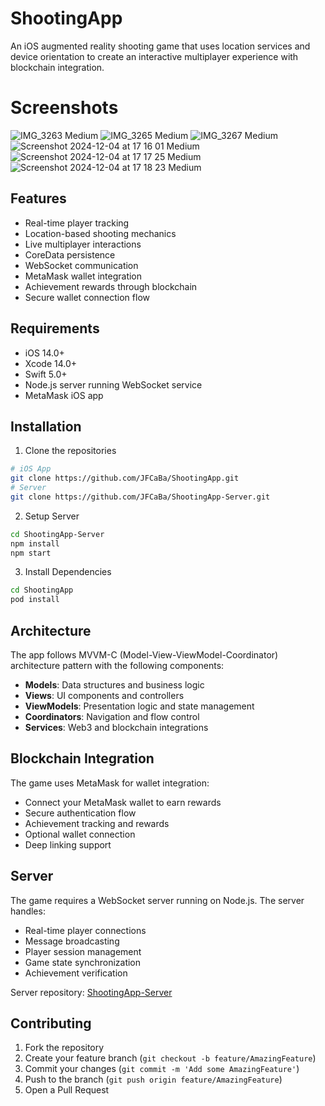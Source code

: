 # ShootingApp
An iOS augmented reality shooting game that uses location services and device orientation to create an interactive multiplayer experience with blockchain integration.

# Screenshots
![IMG_3263 Medium](https://github.com/user-attachments/assets/2d360c1d-b3fd-488b-94c4-5174c9d74fa1)
![IMG_3265 Medium](https://github.com/user-attachments/assets/1e091050-9f04-4293-abd6-44c6d85c4190)
![IMG_3267 Medium](https://github.com/user-attachments/assets/e89624fb-1ff9-4e3f-afd3-bd887998dc5d)
![Screenshot 2024-12-04 at 17 16 01 Medium](https://github.com/user-attachments/assets/6603c88c-ad09-4364-a0d0-f7e934e6dcd8)
![Screenshot 2024-12-04 at 17 17 25 Medium](https://github.com/user-attachments/assets/80c54c8a-38a2-461d-8759-3265a6e54669)
![Screenshot 2024-12-04 at 17 18 23 Medium](https://github.com/user-attachments/assets/c944799b-ba12-4ddf-957c-2aa5525de7e2)

## Features
- Real-time player tracking
- Location-based shooting mechanics
- Live multiplayer interactions
- CoreData persistence
- WebSocket communication
- MetaMask wallet integration
- Achievement rewards through blockchain
- Secure wallet connection flow

## Requirements
- iOS 14.0+
- Xcode 14.0+
- Swift 5.0+
- Node.js server running WebSocket service
- MetaMask iOS app

## Installation
1. Clone the repositories
```bash
# iOS App
git clone https://github.com/JFCaBa/ShootingApp.git
# Server
git clone https://github.com/JFCaBa/ShootingApp-Server.git
```

2. Setup Server
```bash
cd ShootingApp-Server
npm install
npm start
```

3. Install Dependencies
```bash
cd ShootingApp
pod install
```

## Architecture
The app follows MVVM-C (Model-View-ViewModel-Coordinator) architecture pattern with the following components:
- **Models**: Data structures and business logic
- **Views**: UI components and controllers
- **ViewModels**: Presentation logic and state management
- **Coordinators**: Navigation and flow control
- **Services**: Web3 and blockchain integrations

## Blockchain Integration
The game uses MetaMask for wallet integration:
- Connect your MetaMask wallet to earn rewards
- Secure authentication flow
- Achievement tracking and rewards
- Optional wallet connection
- Deep linking support

## Server
The game requires a WebSocket server running on Node.js. The server handles:
- Real-time player connections
- Message broadcasting
- Player session management
- Game state synchronization
- Achievement verification

Server repository: [ShootingApp-Server](https://github.com/JFCaBa/ShootingApp-Server)

## Contributing
1. Fork the repository
2. Create your feature branch (`git checkout -b feature/AmazingFeature`)
3. Commit your changes (`git commit -m 'Add some AmazingFeature'`)
4. Push to the branch (`git push origin feature/AmazingFeature`)
5. Open a Pull Request
